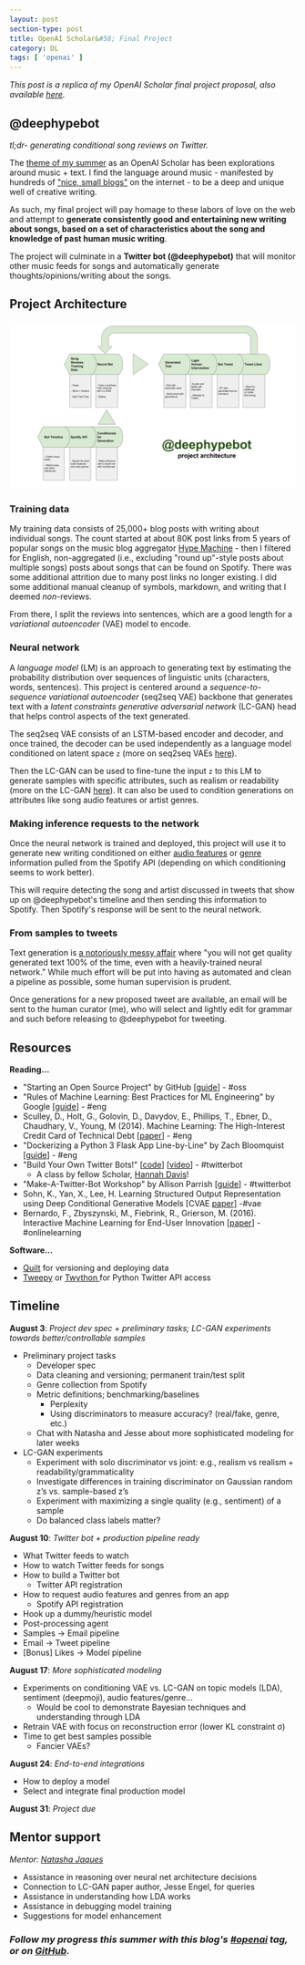 ```yaml
---
layout: post
section-type: post
title: OpenAI Scholar&#58; Final Project
category: DL
tags: [ 'openai' ]
---
```


_This post is a replica of my OpenAI Scholar final project proposal, also available [here](https://github.com/iconix/openai/blob/master/deephypebot.md)._

## @deephypebot
_tl;dr- generating conditional song reviews on Twitter._

The [theme of my summer](/dl/2018/06/03/project-ideation#finding-my-niche) as an OpenAI Scholar has been explorations around music + text. I find the language around music - manifested by hundreds of ["nice, small blogs"](https://www.theverge.com/2018/1/2/16840940/spotify-algorithm-music-discovery-mix-cds-resolution) on the internet - to be a deep and unique well of creative writing.

As such, my final project will pay homage to these labors of love on the web and attempt to **generate consistently good and entertaining new writing about songs, based on a set of characteristics about the song and knowledge of past human music writing**.

The project will culminate in a **Twitter bot (@deephypebot)** that will monitor other music feeds for songs and automatically generate thoughts/opinions/writing about the songs.

## Project Architecture

![Project architecture diagram](/img/posts/deephypebot-architecture.svg)

### Training data

My training data consists of 25,000+ blog posts with writing about individual songs. The count started at about 80K post links from 5 years of popular songs on the music blog aggregator [Hype Machine](https://hypem.com/) - then I filtered for English, non-aggregated (i.e., excluding "round up"-style posts about multiple songs) posts about songs that can be found on Spotify. There was some additional attrition due to many post links no longer existing. I did some additional manual cleanup of symbols, markdown, and writing that I deemed _non_-reviews.

From there, I split the reviews into sentences, which are a good length for a _variational autoencoder_ (VAE) model to encode.

### Neural network

A _language model_ (LM) is an approach to generating text by estimating the probability distribution over sequences of linguistic units (characters, words, sentences). This project is centered around a _sequence-to-sequence variational autoencoder_ (seq2seq VAE) backbone that generates text with a _latent constraints generative adversarial network_ (LC-GAN) head that helps control aspects of the text generated.

The seq2seq VAE consists of an LSTM-based encoder and decoder, and once trained, the decoder can be used independently as a language model conditioned on latent space `z` (more on seq2seq VAEs [here](https://iconix.github.io/dl/2018/06/29/energy-and-vae#seq2seq-vae-for-text-generation)).

Then the LC-GAN can be used to fine-tune the input `z` to this LM to generate samples with specific attributes, such as realism or readability (more on the LC-GAN [here](https://iconix.github.io/dl/2018/07/28/lcgan)). It can also be used to condition generations on attributes like song audio features or artist genres.

### Making inference requests to the network

Once the neural network is trained and deployed, this project will use it to generate new writing conditioned on either [audio features](https://developer.spotify.com/documentation/web-api/reference/tracks/get-audio-features/) or [genre](https://developer.spotify.com/documentation/web-api/reference/artists/get-artist/) information pulled from the Spotify API (depending on which conditioning seems to work better).

This will require detecting the song and artist discussed in tweets that show up on @deephypebot's timeline and then sending this information to Spotify. Then Spotify's response will be sent to the neural network.

### From samples to tweets

Text generation is [a notoriously messy affair](https://iconix.github.io/dl/2018/06/20/arxiv-song-titles#text-generation-is-a-messy-affair) where "you will not get quality generated text 100% of the time, even with a heavily-trained neural network." While much effort will be put into having as automated and clean a pipeline as possible, some human supervision is prudent.

Once generations for a new proposed tweet are available, an email will be sent to the human curator (me), who will select and lightly edit for grammar and such before releasing to @deephypebot for tweeting.

## Resources

**Reading...**
- "Starting an Open Source Project" by GitHub [[guide](https://opensource.guide/starting-a-project/)] - #oss
- "Rules of Machine Learning: Best Practices for ML Engineering" by Google [[guide](https://developers.google.com/machine-learning/guides/rules-of-ml/)] - #eng
- Sculley, D., Holt, G., Golovin, D., Davydov, E., Phillips, T., Ebner, D., Chaudhary, V., Young, M (2014). Machine Learning: The High-Interest Credit Card of Technical Debt [[paper](https://ai.google/research/pubs/pub43146)] - #eng
- "Dockerizing a Python 3 Flask App Line-by-Line" by Zach Bloomquist [[guide](https://medium.com/bitcraft/dockerizing-a-python-3-flask-app-line-by-line-400aef1ded3a)] - #eng
- "Build Your Own Twitter Bots!" [[code](https://github.com/handav/twitter-bots)] [[video](https://egghead.io/courses/create-your-own-twitter-bots)] - #twitterbot
    - A class by fellow Scholar, [Hannah Davis](http://www.hannahishere.com/)!
- "Make-A-Twitter-Bot Workshop" by Allison Parrish [[guide](https://gist.github.com/aparrish/3ee64d07f0a00b08618a)] - #twitterbot
- Sohn, K., Yan, X., Lee, H. Learning Structured Output Representation using Deep Conditional Generative Models [CVAE [paper](http://papers.nips.cc/paper/5775-learning-structured-output-representation-using-deep-conditional-generative-models.pdf)] -[](http://papers.nips.cc/paper/5775-learning-structured-output-representation-using-deep-conditional-generative-models.pdf)#vae
- Bernardo, F., Zbyszynski, M., Fiebrink, R., Grierson, M. (2016). Interactive Machine Learning for End-User Innovation [[paper](http://research.gold.ac.uk/19767/)] - #onlinelearning

**Software…**
- [Quilt](https://quiltdata.com/) for versioning and deploying data
- [Tweepy](https://github.com/tweepy/tweepy) or [Twython   ](https://github.com/ryanmcgrath/twython) for Python Twitter API access

## Timeline

**August 3**: _Project dev spec + preliminary tasks; LC-GAN experiments towards better/controllable samples_

- Preliminary project tasks
    - Developer spec
    - Data cleaning and versioning; permanent train/test split
    - Genre collection from Spotify
    - Metric definitions; benchmarking/baselines
        - Perplexity
        - Using discriminators to measure accuracy? (real/fake, genre, etc.)
    - Chat with Natasha and Jesse about more sophisticated modeling for later weeks
- LC-GAN experiments
    - Experiment with solo discriminator vs joint: e.g., realism vs realism + readability/grammaticality
    - Investigate differences in training discriminator on Gaussian random z’s vs. sample-based z’s
    - Experiment with maximizing a single quality (e.g., sentiment) of a sample
    - Do balanced class labels matter?

**August 10**: _Twitter bot + production pipeline ready_

- What Twitter feeds to watch
- How to watch Twitter feeds for songs
- How to build a Twitter bot
    - Twitter API registration
- How to request audio features and genres from an app
    - Spotify API registration
- Hook up a dummy/heuristic model
- Post-processing agent
- Samples -&gt; Email pipeline
- Email -&gt; Tweet pipeline
- [Bonus] Likes -&gt; Model pipeline

**August 17**: _More sophisticated modeling_

- Experiments on conditioning VAE vs. LC-GAN on topic models (LDA), sentiment (deepmoji), audio features/genre...
    - Would be cool to demonstrate Bayesian techniques and understanding through LDA
- Retrain VAE with focus on reconstruction error (lower KL constraint σ)
- Time to get best samples possible
    - Fancier VAEs?

**August 24**: _End-to-end integrations_

- How to deploy a model
- Select and integrate final production model

**August 31**: _Project due_

## Mentor support
_Mentor: [Natasha Jaques](https://twitter.com/natashajaques)_

- Assistance in reasoning over neural net architecture decisions
- Connection to LC-GAN paper author, Jesse Engel, for queries
- Assistance in understanding how LDA works
- Assistance in debugging model training
- Suggestions for model enhancement

### _Follow my progress this summer with this blog's [#openai](/tags/openai) tag, or on [GitHub](https://github.com/iconix/openai)._
